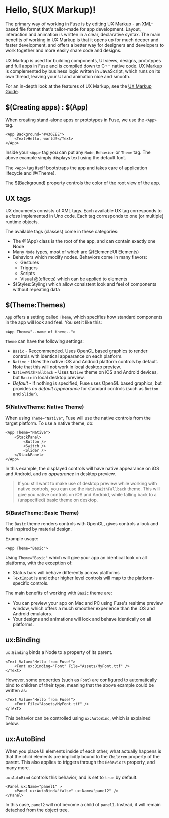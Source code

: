 # Hello, $(UX Markup)!

The primary way of working in Fuse is by editing UX Markup - an XML-based file format that's tailor-made for app development. Layout, interaction and animation is written in a clear, declarative syntax. The main benefits of working in UX Markup is that it opens up for much deeper and faster development, and offers a better way for designers and developers to work together and more easily share code and designs.

UX Markup is used for building components, UI views, designs, prototypes and full apps in Fuse and is compiled down to C++ native code. UX Markup is complemented by business logic written in JavaScript, which runs on its own thread, leaving your UI and animation nice and smooth.

For an in-depth look at the features of UX Markup, see the [UX Markup Guide](https://www.fusetools.com/learn/guides/uxmarkup).

## $(Creating apps) : $(App)

When creating stand-alone apps or prototypes in Fuse, we use the `<App>` tag.

	<App Background="#436EEE">
		<Text>Hello, world!</Text>
	</App>

Inside your `<App>` tag you can put any `Node`, `Behavior` or `Theme` tag. The above example
simply displays text using the default font.

The `<App>` tag itself bootstraps the app and takes care of application lifecycle and @(Theme).

The $(Background) property controls the color of the root view of the app.


## UX tags

UX documents consists of XML tags. Each available UX tag corresponds to a *class* implemented in Uno code. Each tag corresponds to one (or multiple) runtime objects.

The available tags (classes) come in these categories:

* The @(App) class is the root of the app, and can contain exactly one Node
* Many `Node` types, most of which are @(Element:UI Elements)
* Behaviors which modify nodes. Behaviors come in many flavors:
  * Gestures
  * Triggers
  * Scripts
  * Visual @(effects) which can be applied to elements
* $(Styles:Styling) which allow consistent look and feel of components without repeating data

## $(Theme:Themes)

`App` offers a setting called `Theme`, which specifies how standard components in
the app will look and feel. You set it like this:

	<App Theme="..name of theme..">

`Theme` can have the following settings:

* `Basic` - Reccommended. Uses OpenGL based graphics to render controls with identical appearance on each platform.
* `Native` - Uses the native iOS and Android platform controls by default. Note that this will not work in local desktop preview.
* `NativeWithFallback` - Uses `Native` theme on iOS and Android devices, but `Basic` in local desktop preview.
* *Default* - If nothing is specified, Fuse uses OpenGL based graphics, but provides *no default appearance* for standard controls (such as `Button` and `Slider`).

### $(NativeTheme: Native Theme)

When using `Theme="Native"`, Fuse will use the native controls from the target platform. To use a native theme, do:

	<App Theme="Native">
		<StackPanel>
			<Button />
			<Switch />
			<Slider />
		</StackPanel>
	</App>

In this example, the displayed controls will have native appearance on iOS and Android, and *no appearance* in desktop preview.

> If you still want to make use of desktop preview while working with native controls, you can use the `NativeWithFallback` theme. This will give you native controls on iOS and Android, while falling back to a (unspecified) basic theme on desktop.

### $(BasicTheme: Basic Theme)

The `Basic` theme renders controls with OpenGL, gives controls a look and feel inspired by material design.

Example usage:

	<App Theme="Basic">

Using `Theme="Basic"` which will give your app an identical look on all platforms, with the exception of:

* Status bars will behave differently across platforms
* `TextInput` is and other higher level controls will map to the platform-specific controls.

The main benefits of working with `Basic` theme are:

* You can preview your app on Mac and PC using Fuse's realtime preview window,
  which offers a much smoother experience than the iOS and Android emulators.
* Your designs and animations will look and behave identically on all platforms.


## ux:Binding

`ux:Binding` binds a Node to a property of its parent.

```
<Text Value="Hello from Fuse!">
	<Font ux:Binding="Font" File="Assets/MyFont.ttf" />
</Text>
```

However, some properties (such as `Font`) are configured to automatically bind to children of their type, meaning that the above example could be written as:

```
<Text Value="Hello from Fuse!">
	<Font File="Assets/MyFont.ttf" />
</Text>
```

This behavior can be controlled using `ux:AutoBind`, which is explained below.

## ux:AutoBind

When you place UI elements inside of each other, what actually happens is that the child elements are implicitly bound to the `Children` property of the parent.
This also applies to triggers through the `Behaviors` property, and many more.

`ux:AutoBind` controls this behavior, and is set to `true` by default.

```
<Panel ux:Name="panel1" >
    <Panel ux:AutoBind="false" ux:Name="panel2" />
</Panel>
```

In this case, `panel2` will not become a child of `panel1`. Instead, it will remain detached from the object tree.

